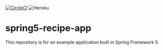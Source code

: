 [![CircleCI](https://circleci.com/gh/piotr-coder/spring5-recipe-app.svg?style=svg&circle-token=<5b0f9792592577429937ef26ce4067c57ded8e77>)](<https://github.com/piotr-coder/spring5-recipe-app>)
![Heroku](https://pyheroku-badge.herokuapp.com/?app=zadanie&style=<STYLE>)
# spring5-recipe-app

This repository is for an example application built in Spring Framework 5